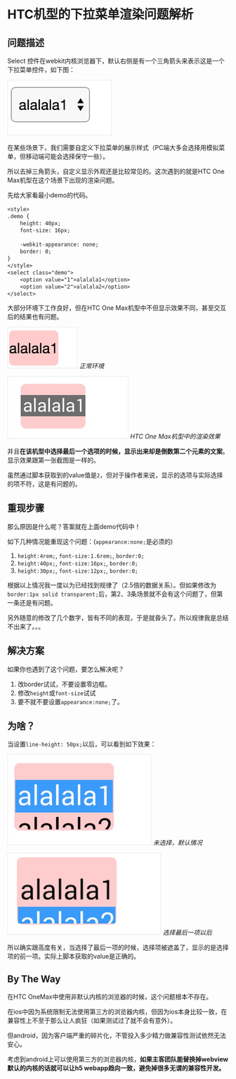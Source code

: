 # HTC机型的下拉菜单渲染问题解析

## 问题描述

Select 控件在webkit内核浏览器下，默认右侧是有一个三角箭头来表示这是一个下拉菜单控件，如下图：

![](img/20150205-01.jpg)


在某些场景下，我们需要自定义下拉菜单的展示样式（PC端大多会选择用模拟菜单，但移动端可能会选择保守一些）。

所以去掉三角箭头，自定义显示外观还是比较常见的。这次遇到的就是HTC One Max机型在这个场景下出现的渲染问题。

先给大家看最小demo的代码。

```
<style>
.demo {
    height: 40px;
    font-size: 16px;

    -webkit-appearance: none;
    border: 0;
}
</style>
<select class="demo">
    <option value="1">alalala1</option>
    <option value="2">alalala2</option>
</select>
```

大部分环境下工作良好，但在HTC One Max机型中不但显示效果不同，甚至交互后的结果也有问题。

![](img/20150205-02.jpg)
_正常环境_

![](img/20150205-03.jpg)
_HTC One Max机型中的渲染效果_

并且**在该机型中选择最后一个选项的时候，显示出来却是倒数第二个元素的文案**。显示效果跟第一张截图是一样的。

虽然通过脚本获取到的value值是`2`，但对于操作者来说，显示的选项与实际选择的项不符，这是有问题的。

## 重现步骤

那么原因是什么呢？答案就在上面demo代码中！

如下几种情况能重现这个问题：(`appearance:none;`是必须的)

1. `height:4rem;`, `font-size:1.6rem;`, `border:0;`
2. `height:40px;`, `font-size:16px;`, `border:0;`
3. `height:30px;`, `font-size:12px;`, `border:0;`

根据以上情况我一度以为已经找到规律了（2.5倍的数据关系）。但如果修改为`border:1px solid transparent;`后，第2、3条场景就不会有这个问题了，但第一条还是有问题。

另外随意的修改了几个数字，皆有不同的表现，于是就昏头了。所以规律我是总结不出来了。。。

## 解决方案

如果你也遇到了这个问题，要怎么解决呢？

1. 改border试试，不要设置零边框。
2. 修改`height`或`font-size`试试
3. 要不就不要设置`appearance:none;`了。

## 为啥？

当设置`line-height: 50px;`以后，可以看到如下效果：

![](img/20150205-04.jpg)
_未选择，默认情况_

![](img/20150205-05.jpg)
_选择最后一项以后_

所以确实跟高度有关，当选择了最后一项的时候，选择项被遮盖了，显示的是选择项的前一项。实际上脚本获取的value是正确的。


## By The Way

在HTC OneMax中使用非默认内核的浏览器的时候，这个问题根本不存在。


在ios中因为系统限制无法使用第三方的浏览器内核，但因为ios本身比较一致，在兼容性上不至于那么让人疯狂（如果测试过了就不会有意外）。

但android，因为客户端严重的碎片化，不管投入多少精力做兼容性测试依然无法安心。

考虑到android上可以使用第三方的浏览器内核，**如果主客团队能替换掉webview默认的内核的话就可以让h5 webapp趋向一致，避免掉很多无谓的兼容性开发。**